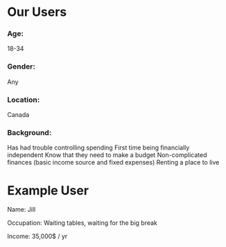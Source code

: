 # Our Users

### Age:

18-34

### Gender:

Any

### Location:

Canada

### Background:

Has had trouble controlling spending
First time being financially independent
Know that they need to make a budget
Non-complicated finances (basic income source and fixed expenses)
Renting a place to live

# Example User

Name: Jill

Occupation: Waiting tables, waiting for the big break

Income: 35,000\$ / yr
